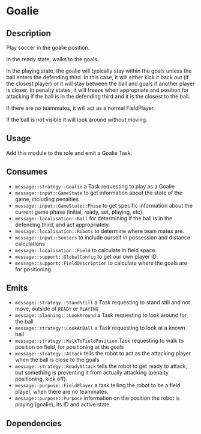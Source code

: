 # Goalie

## Description

Play soccer in the goalie position.

In the ready state, walks to the goals.

In the playing state, the goalie will typically stay within the goals unless the ball enters the defending third. In this case, it will either kick it back out (if the closest player) or it will stay between the ball and goals if another player is closer. In penalty states, it will freeze when appropriate and position for attacking if the ball is in the defending third and it is the closest to the ball.

If there are no teammates, it will act as a normal FieldPlayer.

If the ball is not visible it will look around without moving.

## Usage

Add this module to the role and emit a Goalie Task.

## Consumes

- `message::strategy::Goalie` a Task requesting to play as a Goalie
- `message::input::GameState` to get information about the state of the game, including penalties
- `message::input::GameState::Phase` to get specific information about the current game phase (initial, ready, set, playing, etc).
- `message::localisation::Ball` for determining if the ball is in the defending third, and act appropriately.
- `message::localisation::Robots` to determine where team mates are.
- `message::input::Sensors` to include ourself in possession and distance calculations
- `message::localisation::Field` to calculate in field space.
- `message::support::GlobalConfig` to get our own player ID.
- `message::support::FieldDescription` to calculate where the goals are for positioning.

## Emits

- `message::strategy::StandStill` a Task requesting to stand still and not move, outside of `READY` or `PLAYING`
- `message::planning:::LookAround` a Task requesting to look around for the ball
- `message::strategy::LookAtBall` a Task requesting to look at a known ball
- `message::strategy::WalkToFieldPosition` Task requesting to walk to position on field, for positioning at the goals
- `message::strategy::Attack` tells the robot to act as the attacking player when the ball is close to the goals
- `message::strategy::ReadyAttack` tells the robot to get ready to attack, but something is preventing it from actually attacking (penalty positioning, kick off).
- `message::purpose::FieldPlayer` a task telling the robot to be a field player, when there are no teammates.
- `message::purpose::Purpose` information on the position the robot is playing (goalie), its ID and active state.

## Dependencies

